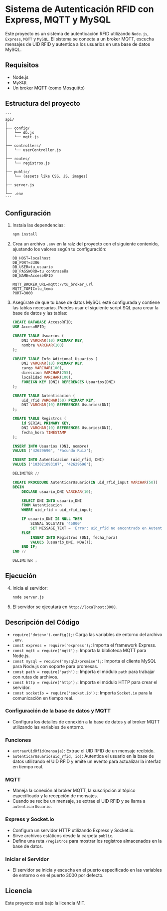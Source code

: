 # Sistema de Autenticación RFID con Express, MQTT y MySQL

Este proyecto es un sistema de autenticación RFID utilizando `Node.js`, `Express`, `MQTT` y `MySQL`. El sistema se conecta a un broker MQTT, escucha mensajes de UID RFID y autentica a los usuarios en una base de datos MySQL.

## Requisitos

- Node.js
- MySQL
- Un broker MQTT (como Mosquitto)
  
## Estructura del proyecto
    ```
    api/
    │
    ├── config/
    │   └── db.js
    │   └── mqtt.js
    │
    ├── controllers/
    │   └── userController.js
    │
    ├── routes/
    │   └── registros.js
    │
    ├── public/
    │   └── (assets like CSS, JS, images)
    │
    ├── server.js
    │
    └── .env
    ```

## Configuración

1. Instala las dependencias:

    ```bash
    npm install
    ```


2. Crea un archivo `.env` en la raíz del proyecto con el siguiente contenido, ajustando los valores según tu configuración:

    ```plaintext
    DB_HOST=localhost
    DB_PORT=3306
    DB_USER=tu_usuario
    DB_PASSWORD=tu_contraseña
    DB_NAME=AccesoRFID

    MQTT_BROKER_URL=mqtt://tu_broker_url
    MQTT_TOPIC=tu_tema
    PORT=3000
    ```

3. Asegúrate de que tu base de datos MySQL esté configurada y contiene las tablas necesarias. Puedes usar el siguiente script SQL para crear la base de datos y las tablas:

    ```sql
    CREATE DATABASE AccesoRFID;
    USE AccesoRFID;

    CREATE TABLE Usuarios (
        DNI VARCHAR(10) PRIMARY KEY,
        nombre VARCHAR(100)
    );

    CREATE TABLE Info_Adicional_Usuarios (
        DNI VARCHAR(10) PRIMARY KEY,
        cargo VARCHAR(100),
        direccion VARCHAR(255),
        localidad VARCHAR(100),
        FOREIGN KEY (DNI) REFERENCES Usuarios(DNI)
    );

    CREATE TABLE Autenticacion (
        uid_rfid VARCHAR(50) PRIMARY KEY,
        DNI VARCHAR(10) REFERENCES Usuarios(DNI)
    );

    CREATE TABLE Registros (
        id SERIAL PRIMARY KEY,
        DNI VARCHAR(10) REFERENCES Usuarios(DNI),
        fecha_hora TIMESTAMP
    );

    INSERT INTO Usuarios (DNI, nombre)
    VALUES ('42629696', 'Facundo Ruiz');

    INSERT INTO Autenticacion (uid_rfid, DNI)
    VALUES ('103021093187', '42629696');

    DELIMITER //

    CREATE PROCEDURE AutenticarUsuario(IN uid_rfid_input VARCHAR(50))
    BEGIN
        DECLARE usuario_DNI VARCHAR(10);

        SELECT DNI INTO usuario_DNI
        FROM Autenticacion
        WHERE uid_rfid = uid_rfid_input;

        IF usuario_DNI IS NULL THEN
            SIGNAL SQLSTATE '45000' 
            SET MESSAGE_TEXT = 'Error: uid_rfid no encontrado en Autenticacion.';
        ELSE
            INSERT INTO Registros (DNI, fecha_hora)
            VALUES (usuario_DNI, NOW());
        END IF;
    END //

    DELIMITER ;
    ```

## Ejecución

4. Inicia el servidor:

    ```bash
    node server.js
    ```

5. El servidor se ejecutará en `http://localhost:3000`.

## Descripción del Código

- `require('dotenv').config();`: Carga las variables de entorno del archivo `.env`.
- `const express = require('express');`: Importa el framework Express.
- `const mqtt = require('mqtt');`: Importa la biblioteca MQTT para Node.js.
- `const mysql = require('mysql2/promise');`: Importa el cliente MySQL para Node.js con soporte para promesas.
- `const path = require('path');`: Importa el módulo `path` para trabajar con rutas de archivos.
- `const http = require('http');`: Importa el módulo HTTP para crear el servidor.
- `const socketIo = require('socket.io');`: Importa `Socket.io` para la comunicación en tiempo real.

### Configuración de la base de datos y MQTT

- Configura los detalles de conexión a la base de datos y al broker MQTT utilizando las variables de entorno.

### Funciones

- `extraerUidRfid(mensaje)`: Extrae el UID RFID de un mensaje recibido.
- `autenticarUsuario(uid_rfid, io)`: Autentica el usuario en la base de datos utilizando el UID RFID y emite un evento para actualizar la interfaz en tiempo real.

### MQTT

- Maneja la conexión al broker MQTT, la suscripción al tópico especificado y la recepción de mensajes.
- Cuando se recibe un mensaje, se extrae el UID RFID y se llama a `autenticarUsuario`.

### Express y Socket.io

- Configura un servidor HTTP utilizando Express y Socket.io.
- Sirve archivos estáticos desde la carpeta `public`.
- Define una ruta `/registros` para mostrar los registros almacenados en la base de datos.

### Iniciar el Servidor

- El servidor se inicia y escucha en el puerto especificado en las variables de entorno o en el puerto 3000 por defecto.

## Licencia

Este proyecto está bajo la licencia MIT.

